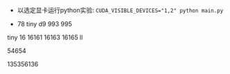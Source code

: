 
- 以选定显卡运行python实验:
`CUDA_VISIBLE_DEVICES="1,2" python main.py`

- 78 tiny d9 993 995

tiny 16 16161 16163 16165
ll

54654

135356136